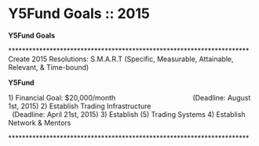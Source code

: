 # Y5Fund Goals :: 2015

**Y5Fund Goals**

\*\*\*\*\*\*\*\*\*\*\*\*\*\*\*\*\*\*\*\*\*\*\*\*\*\*\*\*\*\*\*\*\*\*\*\*\*\*\*\*\*\*\*\*\*\*\*\*\*\*\*\*\*\*\*\*\*\*\*\*\*\*\*\*\*\*\*\*\*\*
Create 2015 Resolutions: S.M.A.R.T (Specific, Measurable, Attainable, Relevant, & Time-bound)

**Y5Fund**

1) Financial Goal: $20,000/month                                        (Deadline: August 1st, 2015)
2) Establish Trading Infrastructure                                       (Deadline: April 21st, 2015)
3) Establish (5) Trading Systems
4) Establish Network & Mentors

\*\*\*\*\*\*\*\*\*\*\*\*\*\*\*\*\*\*\*\*\*\*\*\*\*\*\*\*\*\*\*\*\*\*\*\*\*\*\*\*\*\*\*\*\*\*\*\*\*\*\*\*\*\*\*\*\*\*\*\*\*\*\*\*\*\*\*\*\*\*
